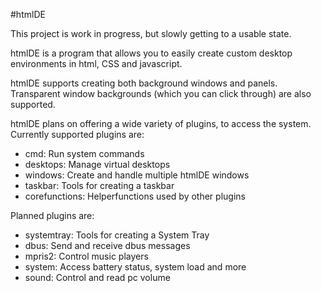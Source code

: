 #htmlDE

This project is work in progress, but slowly getting to a usable state.

htmlDE is a program that allows you to easily create custom desktop environments in html, CSS and javascript.

htmlDE supports creating both background windows and panels.
Transparent window backgrounds (which you can click through) are also supported.

htmlDE plans on offering a wide variety of plugins, to access the system.
Currently supported plugins are:
* cmd: Run system commands
* desktops: Manage virtual desktops
* windows: Create and handle multiple htmlDE windows
* taskbar: Tools for creating a taskbar
* corefunctions: Helperfunctions used by other plugins

Planned plugins are:
* systemtray: Tools for creating a System Tray
* dbus: Send and receive dbus messages
* mpris2: Control music players
* system: Access battery status, system load and more
* sound: Control and read pc volume
